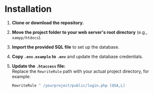 # Installation

1. **Clone or download the repository.**

2. **Move the project folder to your web server's root directory** (e.g., `xampp/htdocs`).

3. **Import the provided SQL file** to set up the database.

4. **Copy `.env.example` to `.env`** and update the database credentials.

5. **Update the `.htaccess` file:**  
   Replace the `RewriteRule` path with your actual project directory, for example:  
   ```apache
   RewriteRule ^ /yourproject/public/login.php [QSA,L]
